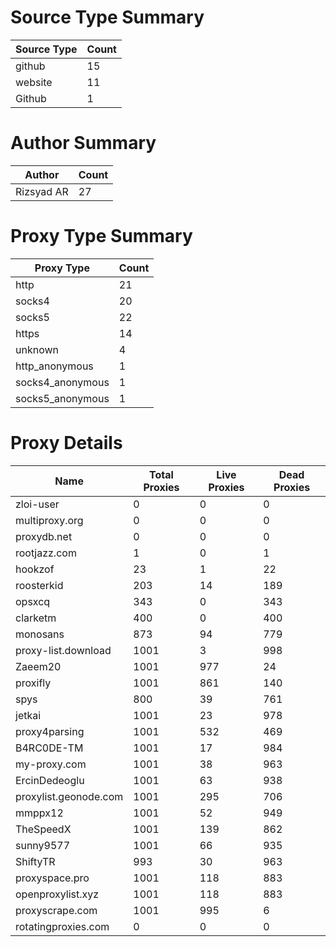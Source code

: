 # Source Type Summary

| Source Type | Count |
|-------------|-------|
| github | 15 |
| website | 11 |
| Github | 1 |


# Author Summary

| Author | Count |
|--------|-------|
| Rizsyad AR | 27 |


# Proxy Type Summary

| Proxy Type | Count |
|------------|-------|
| http | 21 |
| socks4 | 20 |
| socks5 | 22 |
| https | 14 |
| unknown | 4 |
| http_anonymous | 1 |
| socks4_anonymous | 1 |
| socks5_anonymous | 1 |


# Proxy Details

| Name | Total Proxies | Live Proxies | Dead Proxies |
|------|---------------|--------------|---------------|
| zloi-user | 0 | 0 | 0 |
| multiproxy.org | 0 | 0 | 0 |
| proxydb.net | 0 | 0 | 0 |
| rootjazz.com | 1 | 0 | 1 |
| hookzof | 23 | 1 | 22 |
| roosterkid | 203 | 14 | 189 |
| opsxcq | 343 | 0 | 343 |
| clarketm | 400 | 0 | 400 |
| monosans | 873 | 94 | 779 |
| proxy-list.download | 1001 | 3 | 998 |
| Zaeem20 | 1001 | 977 | 24 |
| proxifly | 1001 | 861 | 140 |
| spys | 800 | 39 | 761 |
| jetkai | 1001 | 23 | 978 |
| proxy4parsing | 1001 | 532 | 469 |
| B4RC0DE-TM | 1001 | 17 | 984 |
| my-proxy.com | 1001 | 38 | 963 |
| ErcinDedeoglu | 1001 | 63 | 938 |
| proxylist.geonode.com | 1001 | 295 | 706 |
| mmppx12 | 1001 | 52 | 949 |
| TheSpeedX | 1001 | 139 | 862 |
| sunny9577 | 1001 | 66 | 935 |
| ShiftyTR | 993 | 30 | 963 |
| proxyspace.pro | 1001 | 118 | 883 |
| openproxylist.xyz | 1001 | 118 | 883 |
| proxyscrape.com | 1001 | 995 | 6 |
| rotatingproxies.com | 0 | 0 | 0 |
